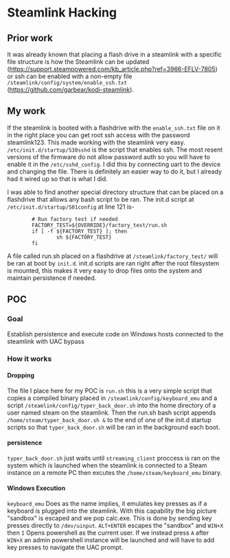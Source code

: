 # Steamlink Hacking

## Prior work
It was already known that placing a flash drive in a steamlink with a specific file structure is how the Steamlink can be updated (https://support.steampowered.com/kb_article.php?ref=3966-EFLV-7805) or ssh can be enabled with a non-empty file `/steamlink/config/system/enable_ssh.txt` (https://github.com/garbear/kodi-steamlink). 

## My work
If the steamlink is booted with a flashdrive with the `enable_ssh.txt` file on it in the right place you can get root ssh access with the password steamlink123. This made working with the steamlink very easy. `/etc/init.d/startup/S30sshd` is the script that enables ssh. The most resent versions of the firmware do not allow password auth so you will have to enable it in the `/etc/sshd_config`. I did this by connecting uart to the device and changing the file. There is definitely an easier way to do it, but I already had it wired up so that is what I did.

I was able to find another special directory structure that can be placed on a flashdrive that allows any bash script to be ran. The init.d script at `/etc/init.d/startup/S01config` at line 121 is-
```
        # Run factory test if needed
        FACTORY_TEST=${OVERRIDE}/factory_test/run.sh
        if [ -f ${FACTORY_TEST} ]; then
                sh ${FACTORY_TEST}
        fi
```

A file called run.sh placed on a flashdrive at `/steamlink/factory_test/` will be ran at boot by `init.d`. init.d scripts are ran right after the root filesystem is mounted, this makes it very easy to drop files onto the system and maintain persistence if needed.

## POC
### Goal
Establish persistence and execute code on Windows hosts connected to the steamlink with UAC bypass

### How it works

#### Dropping
The file I place here for my POC is `run.sh` this is a very simple script that copies a compiled binary placed in `/steamlink/config/keyboard_emu` and a script `/steamlink/config/typer_back_door.sh` into the home directory of a user named steam on the steamlink. Then the run.sh bash script appends `/home/steam/typer_back_door.sh &` to the end of one of the init.d startup scripts so that `typer_back_door.sh` will be ran in the background each boot.

#### persistence
`typer_back_door.sh` just waits until `streaming_client` proccess is ran on the system which is launched when the steamlink is connected to a Steam instance on a remote PC then excutes the `/home/steam/keyboard_emu` binary.

#### Windows Execution  
`keyboard_emu` Does as the name implies, it emulates key presses as if a keyboard is plugged into the steamlink. With this capability the big picture "sandbox" is escaped and we pop calc.exe. This is done by sending key presses directly to `/dev/uinput`. `ALT+ENTER` escapes the "sandbox" and `WIN+X` then `I` Opens powershell as the current user. If we instead press `A` after `WIN+X` an admin powershell instance will be launched and will have to add key presses to navigate the UAC prompt.
